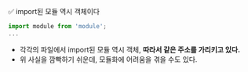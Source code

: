 ✅ import된 모듈 역시 객체이다
```javascript
import module from 'module';
...
```
* 각각의 파일에서 import된 모듈 역시 객체, <b>따라서 같은 주소를 가리키고 있다.</b>
* 위 사실을 깜빡하기 쉬운데, 모듈화에 어려움을 겪을 수도 있다. 